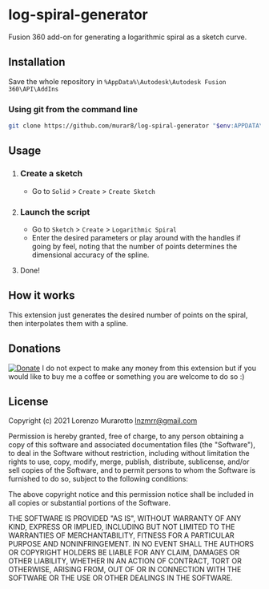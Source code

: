 # log-spiral-generator

Fusion 360 add-on for generating a logarithmic spiral as a sketch curve.

## Installation

Save the whole repository in `%AppData%\Autodesk\Autodesk Fusion 360\API\AddIns`

### Using git from the command line

```bash
git clone https://github.com/murar8/log-spiral-generator "$env:APPDATA\Autodesk\Autodesk Fusion 360\API\AddIns\Logarithmic Spiral Generator"
```

## Usage

1. ### Create a sketch

    - Go to `Solid` > `Create` > `Create Sketch`

2. ### Launch the script

    - Go to `Sketch` > `Create` > `Logarithmic Spiral`
    - Enter the desired parameters or play around with the handles if going by feel, noting that the number of points determines the dimensional accuracy of the spline.

3. Done!

## How it works

This extension just generates the desired number of points on the spiral, then interpolates them with a spline.

## Donations

[![Donate](https://img.shields.io/badge/Donate-PayPal-green.svg)](https://www.paypal.com/cgi-bin/webscr?cmd=_s-xclick&hosted_button_id=WW7VLKVE9YP8Q&source=url)
I do not expect to make any money from this extension but if you would like to buy me a coffee or something you are welcome to do so :)

## License

Copyright (c) 2021 Lorenzo Murarotto <lnzmrr@gmail.com>

Permission is hereby granted, free of charge, to any person
obtaining a copy of this software and associated documentation
files (the "Software"), to deal in the Software without
restriction, including without limitation the rights to use,
copy, modify, merge, publish, distribute, sublicense, and/or sell
copies of the Software, and to permit persons to whom the
Software is furnished to do so, subject to the following
conditions:

The above copyright notice and this permission notice shall be
included in all copies or substantial portions of the Software.

THE SOFTWARE IS PROVIDED "AS IS", WITHOUT WARRANTY OF ANY KIND,
EXPRESS OR IMPLIED, INCLUDING BUT NOT LIMITED TO THE WARRANTIES
OF MERCHANTABILITY, FITNESS FOR A PARTICULAR PURPOSE AND
NONINFRINGEMENT. IN NO EVENT SHALL THE AUTHORS OR COPYRIGHT
HOLDERS BE LIABLE FOR ANY CLAIM, DAMAGES OR OTHER LIABILITY,
WHETHER IN AN ACTION OF CONTRACT, TORT OR OTHERWISE, ARISING
FROM, OUT OF OR IN CONNECTION WITH THE SOFTWARE OR THE USE OR
OTHER DEALINGS IN THE SOFTWARE.
